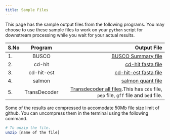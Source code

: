 ```yaml
---
title: Sample Files
---
```


This page has the sample output files from the following programs. You may choose to use these sample files to work on your `python` script for downstream processing while you wait for your actual results.

|S.No|Program|Output File|
|:----|:-----:|----------:|
|1.| BUSCO| [BUSCO Summary file](Sample_S1_BUSCO_short_summary.txt)|
|2.|cd-hit| [cd-hit fasta file](Sample_S1_cd_hit.zip)|
|3.|cd-hit-est|[cd-hit-est fasta file](Sample_S1_cd_hit_est.zip)|
|4.|salmon| [salmon quant file](Sample_S1_salmon.sf)|
|5.|TransDecoder|[Transdecoder all files](Sample_S1_transdecoder.zip).This has `cds` file, `pep` file, `gff` file and `bed` file.|

Some of the results are compressed to accomodate 50Mb file size limit of github. You can uncompress them in the terminal using the following command.

```bash
# To unzip the file.
unzip [name of the file]
```
